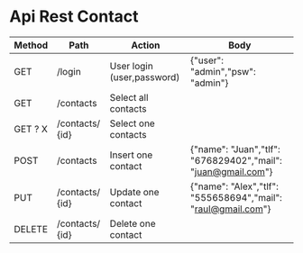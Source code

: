 # Api Rest Contact

| Method | Path | Action | Body
| --- | --- | --- | --- |
| GET | /login | User login (user,password)| {"user": "admin","psw": "admin"} |
| GET | /contacts | Select all contacts|
| GET ? X | /contacts/ {id} | Select one contacts|
| POST | /contacts | Insert one contact | {"name": "Juan","tlf": "676829402","mail": "juan@gmail.com"} |
| PUT | /contacts/ {id} | Update one contact | {"name": "Alex","tlf": "555658694","mail": "raul@gmail.com"} |
| DELETE | /contacts/ {id} | Delete one contact |

